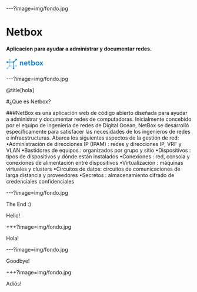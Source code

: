 ---?image=img/fondo.jpg

# Netbox


#### Aplicacion para ayudar a administrar y documentar redes.

![Logo](logo.jpg)

---?image=img/fondo.jpg

@title[hola]

#¿Que es Netbox?

###NetBox es una aplicación web de código abierto diseñada para ayudar a administrar y documentar redes de computadoras. Inicialmente concebido por el equipo de ingeniería de redes de Digital Ocean, NetBox se desarrolló específicamente para satisfacer las necesidades de los ingenieros de redes e infraestructuras. Abarca los siguientes aspectos de la gestión de red:
•Administración de direcciones IP (IPAM) : redes y direcciones IP, VRF y VLAN
•Bastidores de equipos : organizados por grupo y sitio
•Dispositivos : tipos de dispositivos y dónde están instalados
•Conexiones : red, consola y conexiones de alimentación entre dispositivos
•Virtualización : máquinas virtuales y clusters
•Circuitos de datos: circuitos de comunicaciones de larga distancia y proveedores
•Secretos : almacenamiento cifrado de credenciales confidenciales


---?image=img/fondo.jpg

The End :)

Hello!

+++?image=img/fondo.jpg

Hola!

---?image=img/fondo.jpg

Goodbye!

+++?image=img/fondo.jpg

Adiós!
